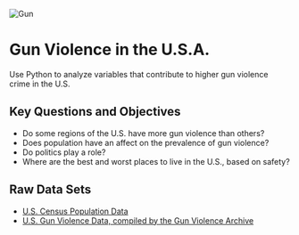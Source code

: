 ![Gun](https://user-images.githubusercontent.com/126289708/229972884-7363f124-76f6-4a63-9d7a-4975bcc746e6.jpg)

# Gun Violence in the U.S.A. 
Use Python to analyze variables that contribute to higher gun violence crime in the U.S.  

## Key Questions and Objectives 
- Do some regions of the U.S. have more gun violence than others? 
- Does population have an affect on the prevalence of gun violence? 
- Do politics play a role? 
- Where are the best and worst places to live in the U.S., based on safety? 

## Raw Data Sets 
- [U.S. Census Population Data](https://coach-courses-us.s3.amazonaws.com/public/courses/data-immersion/A1-A2_Influenza_Project/Census_Population_transformed_202101.csv)
- [U.S. Gun Violence Data, compiled by the Gun Violence Archive](https://www.kaggle.com/datasets/jameslko/gun-violence-data/download?datasetVersionNumber=1)
